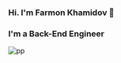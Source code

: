 ### Hi. I'm Farmon Khamidov 👋
### I'm a Back-End Engineer

![pp](https://user-images.githubusercontent.com/98850760/229267888-3a5c413e-7071-4ebe-a34e-b2d981ee33a1.png)



